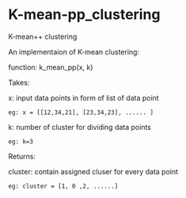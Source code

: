 # K-mean-pp_clustering

K-mean++ clustering

An implementaion of K-mean clustering:

function: k_mean_pp(x, k)

Takes:

 x: input data points in form of list of data point
 
    eg: x = [[12,34,21], [23,34,23], ...... ]
    
 k: number of cluster for dividing data points
 
    eg: k=3
    
Returns:

 cluster: contain assigned cluser for every data point
 
    eg: cluster = [1, 0 ,2, ......]
